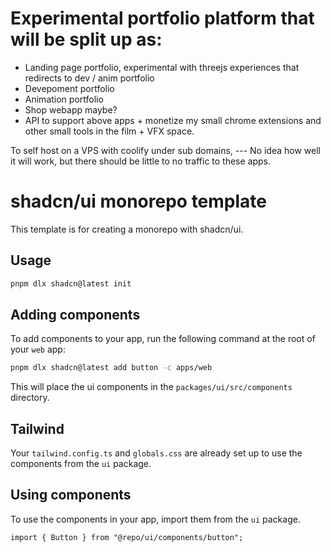 # Experimental portfolio platform that will be split up as:

- Landing page portfolio, experimental with threejs experiences that redirects to dev / anim portfolio
- Devepoment portfolio
- Animation portfolio
- Shop webapp maybe?
- API to support above apps + monetize my small chrome extensions and other small tools in the film + VFX space.

To self host on a VPS with coolify under sub domains, --- No idea how well it will work, but there should be little to no traffic to these apps.

# shadcn/ui monorepo template

This template is for creating a monorepo with shadcn/ui.

## Usage

```bash
pnpm dlx shadcn@latest init
```

## Adding components

To add components to your app, run the following command at the root of your `web` app:

```bash
pnpm dlx shadcn@latest add button -c apps/web
```

This will place the ui components in the `packages/ui/src/components` directory.

## Tailwind

Your `tailwind.config.ts` and `globals.css` are already set up to use the components from the `ui` package.

## Using components

To use the components in your app, import them from the `ui` package.

```tsx
import { Button } from "@repo/ui/components/button";
```
